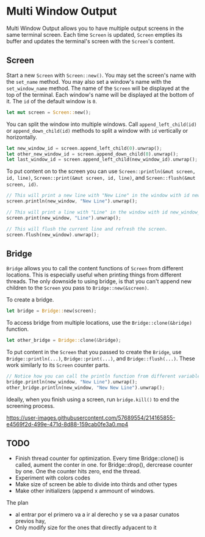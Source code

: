 # Multi Window Output

Multi Window Output allows you to have multiple output screens in the same terminal screen. Each time `Screen` is updated, `Screen` empties its buffer and updates the terminal's screen with the `Screen`'s content.

## Screen

Start a new `Screen` with `Screen::new()`. You may set the screen's name with the `set_name` method. You may also set a window's name with the `set_window_name` method. The name of the `Screen` will be displayed at the top of the terminal. Each window's name will be displayed at the bottom of it. The `id` of the default window is `0`.

```rust
let mut screen = Screen::new();
```

You can split the window into multiple windows. Call `append_left_child(id)` or `append_down_child(id)` methods to split a window with `id` vertically or horizontally.
```rust
let new_window_id = screen.append_left_child(0).unwrap();
let other_new_window_id = screen.append_down_child(0).unwrap();
let last_window_id = screen.append_left_child(new_window_id).unwrap();
```

To put content on to the screen you can use `Screen::println(&mut screen, id, line)`, `Screen::print(&mut screen, id, line)`, and `Screen::flush(&mut screen, id)`.
```rust
// This will print a new line with "New Line" in the window with id new_window_id and refresh the screen.
screen.println(new_window, "New Line").unwrap();

// This will print a line with "Line" in the window with id new_window_id; however, it will not start a new line nor refresh the screen.
screen.print(new_window, "Line").unwrap();

// This will flush the current line and refresh the screen.
screen.flush(new_window).unwrap();
```
## Bridge

`Bridge` allows you to call the content functions of `Screen` from different locations. This is especially useful when printing things from different threads. The only downside to using bridge, is that you can't append new children to the `Screen` you pass to `Bridge::new(&screen)`.

To create a bridge.
```rust
let bridge = Bridge::new(screen);
```

To access bridge from multiple locations, use the `Bridge::clone(&bridge)` function.
```rust
let other_bridge = Bridge::clone(&bridge);
```

To put content in the `Screen` that you passed to create the `Bridge`, use `Bridge::println(...)`, `Bridge::print(...)`, and `Bridge::flush(...)`. These work similarly to its `Screen` counter parts.
```rust
// Notice how you can call the println function from different variables
bridge.println(new_window, "New Line").unwrap();
other_bridge.println(new_window, "New New Line").unwrap();
```

Ideally, when you finish using a screen, run `bridge.kill()` to end the screening process.

https://user-images.githubusercontent.com/57689554/214165855-e4569f2d-499e-471d-8d88-159cab0fe3a0.mp4

## TODO
- Finish thread counter for optimization. Every time Bridge::clone() is called, aument the conter in one. for Bridge::drop(), dercrease counter by one. One the counter hits zero, end the thread.
- Experiment with colors codes
- Make size of screen be able to divide into thirds and other types
- Make other initializers (append x ammount of windows.


The plan
- al entrar por el primero va a ir al derecho y se va a pasar cunatos previos hay,
- Only modify size for the ones that directly adyacent to it
